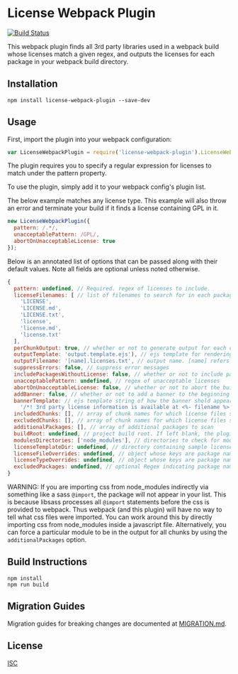 # License Webpack Plugin

[![Build Status](https://api.travis-ci.org/xz64/license-webpack-plugin.svg?branch=master)](https://travis-ci.org/xz64/license-webpack-plugin)

This webpack plugin finds all 3rd party libraries used in a webpack build whose
licenses match a given regex, and outputs the licenses for each package in your
webpack build directory.

## Installation
`npm install license-webpack-plugin --save-dev`

## Usage

First, import the plugin into your webpack configuration:

```javascript
var LicenseWebpackPlugin = require('license-webpack-plugin').LicenseWebpackPlugin;
```
The plugin requires you to specify a regular expression for licenses to match
under the pattern property.


To use the plugin, simply add it to your webpack config's plugin list.

The below example matches any license type.
This example will also throw an error and terminate your build if it finds a
license containing GPL in it.

```javascript
new LicenseWebpackPlugin({
  pattern: /.*/,
  unacceptablePattern: /GPL/,
  abortOnUnacceptableLicense: true
});
```

Below is an annotated list of options that can be passed along with their default values. Note all fields are optional unless noted otherwise.

```javascript
{
  pattern: undefined, // Required. regex of licenses to include.
  licenseFilenames: [ // list of filenames to search for in each package
    'LICENSE',
    'LICENSE.md',
    'LICENSE.txt',
    'license',
    'license.md',
    'license.txt'
  ],
  perChunkOutput: true, // whether or not to generate output for each chunk, for just create one file with all the licenses combined
  outputTemplate: 'output.template.ejs'), // ejs template for rendering the licenses. The default one is contained in the license-webpack-plugin directory under node_modules
  outputFilename: '[name].licenses.txt', // output name. [name] refers to the chunk name here. Any properties of the chunk can be used here, such as [hash]. If perChunkOutput is false, the default value is 'licenses.txt'
  suppressErrors: false, // suppress error messages
  includePackagesWithoutLicense: false, // whether or not to include packages that are missing a license
  unacceptablePattern: undefined, // regex of unacceptable licenses
  abortOnUnacceptableLicense: false, // whether or not to abort the build if an unacceptable license is detected
  addBanner: false, // whether or not to add a banner to the beginning of all js files in the chunk indicating where the licenses are
  bannerTemplate: // ejs template string of how the banner shold appear at the beginning of each js file in the chunk. There is also a licenseInfo ejs variable you can use to output out the license information.
    '/*! 3rd party license information is available at <%- filename %> */',
  includedChunks: [], // array of chunk names for which license files should be produced
  excludedChunks: [], // array of chunk names for which license files should not be produced. If a chunk is both included and excluded, then it is ultimately excluded.
  additionalPackages: [], // array of additional packages to scan
  buildRoot: undefined, // project build root. If left blank, the plugin will try to guess where your build root is based on webpack's compilation information
  modulesDirectories: ['node_modules'], // directories to check for modules. Can be useful in case you organize your frontend and backend dependencies into separate directories.
  licenseTemplateDir: undefined, // directory containing sample license text files (e.g. MIT.txt) to use when a license file can't be found (default behavior just prints the license identifier). One place to get license files would be from https://github.com/spdx/license-list .
  licenseFileOverrides: undefined, // object whose keys are package names and values are license filenames. Useful in case a package has multiple license files and you want to pick a specific one.
  licenseTypeOverrides: undefined, // object whose keys are package names and values are license types. Useful in case a package does not specify a license field in its package.json.
  excludedPackages: undefined, // optional Regex indicating package names to exclude.
}
```

WARNING: If you are importing css from node\_modules indirectly via something like a sass `@import`, the package will not appear in your list. This is because libsass processes all `@import` statements before the css is provided to webpack. Thus webpack (and this plugin) will have no way to tell what css files were imported. You can work around this by directly importing css from node\_modules inside a javascript file. Alternatively, you can force a particular module to be in the output for all chunks by using the `additionalPackages` option.

## Build Instructions

```
npm install
npm run build
```

## Migration Guides

Migration guides for breaking changes are documented at [MIGRATION.md](MIGRATION.md).

## License
[ISC](https://opensource.org/licenses/ISC)
